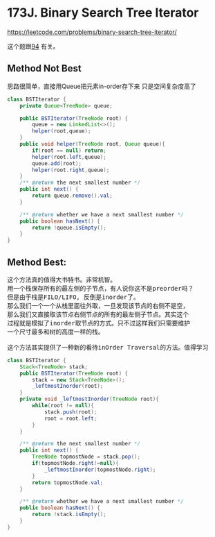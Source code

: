 # 173J. Binary Search Tree Iterator
https://leetcode.com/problems/binary-search-tree-iterator/

这个题跟[94](leetCode-094-Binary-Tree-Inorder-Traversal.md) 有关。


## Method Not Best
思路很简单，直接用Queue把元素in-order存下来
只是空间复杂度高了
```java
class BSTIterator {
    private Queue<TreeNode> queue;

    public BSTIterator(TreeNode root) {
        queue = new LinkedList<>();
        helper(root,queue);
    }
    public void helper(TreeNode root, Queue queue){
        if(root == null) return;
        helper(root.left,queue);
        queue.add(root);
        helper(root.right,queue);
    }
    /** @return the next smallest number */
    public int next() {
        return queue.remove().val;
    }

    /** @return whether we have a next smallest number */
    public boolean hasNext() {
        return !queue.isEmpty();
    }
}

```

## Method Best:
<pre>
这个方法真的值得大书特书。非常机智。
用一个栈保存所有的最左侧的子节点，有人说你这不是preorder吗？
但是由于栈是FILO/LIFO, 反倒是inorder了。
那么我们一个一个从栈里面往外取，一旦发现该节点的右侧不是空，
那么我们又直接取该节点右侧节点的所有的最左侧子节点。其实这个
过程就是模拟了inorder取节点的方式。只不过这样我们只需要维护
一个尺寸最多和树的高度一样的栈。

这个方法其实提供了一种新的看待inOrder Traversal的方法。值得学习
</pre>
```java
class BSTIterator {
    Stack<TreeNode> stack;
    public BSTIterator(TreeNode root) {
        stack = new Stack<TreeNode>();
        _leftmostInorder(root);
    }
    private void _leftmostInorder(TreeNode root){
        while(root != null){
            stack.push(root);
            root = root.left;
        }
    }

    /** @return the next smallest number */
    public int next() {
        TreeNode topmostNode = stack.pop();
        if(topmostNode.right!=null){
            _leftmostInorder(topmostNode.right);
        }
        return topmostNode.val;
    }

    /** @return whether we have a next smallest number */
    public boolean hasNext() {
        return !stack.isEmpty();
    }
}

```
